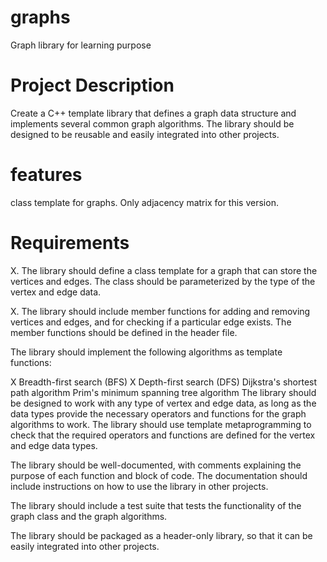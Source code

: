 # graphs
Graph library for learning purpose



# Project Description
Create a C++ template library that defines a graph data structure and implements several common graph algorithms. The library should be designed to be reusable and easily integrated into other projects.

# features
class template for graphs. Only adjacency matrix for this version.


# Requirements

X. The library should define a class template for a graph that can store the vertices and edges. The class should be parameterized by the type of the vertex and edge data.

X. The library should include member functions for adding and removing vertices and edges, and for checking if a particular edge exists. The member functions should be defined in the header file.

The library should implement the following algorithms as template functions:

X Breadth-first search (BFS)
X Depth-first search (DFS)
Dijkstra's shortest path algorithm
Prim's minimum spanning tree algorithm
The library should be designed to work with any type of vertex and edge data, as long as the data types provide the necessary operators and functions for the graph algorithms to work. The library should use template metaprogramming to check that the required operators and functions are defined for the vertex and edge data types.

The library should be well-documented, with comments explaining the purpose of each function and block of code. The documentation should include instructions on how to use the library in other projects.

The library should include a test suite that tests the functionality of the graph class and the graph algorithms.

The library should be packaged as a header-only library, so that it can be easily integrated into other projects.
